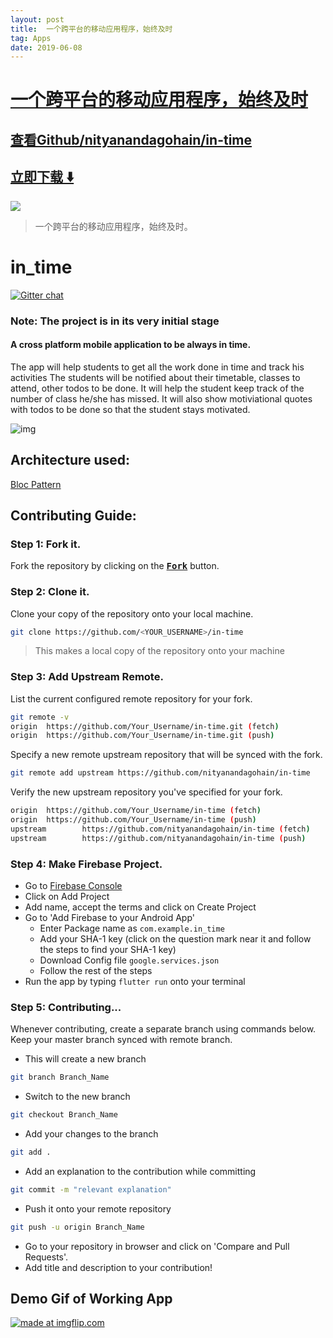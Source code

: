 ```yaml
---
layout: post
title:  一个跨平台的移动应用程序，始终及时
tag: Apps
date: 2019-06-08
---
```


# [一个跨平台的移动应用程序，始终及时 ](http://github.com/nityanandagohain/in-time) 



## [查看Github/nityanandagohain/in-time](http://github.com/nityanandagohain/in-time)
## [立即下载 ️⬇️ ](https://codeload.github.com/nityanandagohain/in-time/zip/master) 


 
![](https://flutterawesome.com/content/images/2018/12/in_timex.jpg)
 
>
> 一个跨平台的移动应用程序，始终及时。
>

 
# in_time
[![Gitter chat](https://badges.gitter.im/gitterHQ/gitter.png)](https://gitter.im/in_time/Lobby)

### Note: The project is in its very initial stage

#### A cross platform mobile application to be always in time.
The app will help students to get all the work done in time and track his activities
The students will be notified about their timetable, classes to attend, other todos to be done.
It will help the student keep track of the number of class he/she has missed.
It will also show motiviational quotes with todos to be done so that the student stays motivated.

![img](https://raw.githubusercontent.com/nityanandagohain/in-time/master/./assets/img/wire.png)

## Architecture used:
 [Bloc Pattern](https://medium.com/flutterpub/architecting-your-flutter-project-bd04e144a8f1)



## Contributing Guide:

### Step 1: Fork it.
Fork the repository by clicking on the <a href="https://github.com/nityanandagohain/in-time/new/master?readme=1#fork-destination-box"><kbd><b>Fork</b></kbd></a> button.

### Step 2: Clone it.
Clone your copy of the repository onto your local machine.   

```sh
git clone https://github.com/<YOUR_USERNAME>/in-time
```

> This makes a local copy of the repository onto your machine

### Step 3: Add Upstream Remote.
List the current configured remote repository for your fork.
```sh
git remote -v
origin  https://github.com/Your_Username/in-time.git (fetch)
origin  https://github.com/Your_Username/in-time.git (push)
```
Specify a new remote upstream repository that will be synced with the fork.
```sh
git remote add upstream https://github.com/nityanandagohain/in-time
```
Verify the new upstream repository you've specified for your fork.
```sh
origin  https://github.com/Your_Username/in-time (fetch)
origin  https://github.com/Your_Username/in-time (push)
upstream        https://github.com/nityanandagohain/in-time (fetch)
upstream        https://github.com/nityanandagohain/in-time (push)
```
### Step 4: Make Firebase Project.
* Go to [Firebase Console](https://console.firebase.google.com/)  
* Click on Add Project   
* Add name, accept the terms and click on Create Project  
* Go to 'Add Firebase to your Android App'  
    * Enter Package name as `com.example.in_time`
    * Add your SHA-1 key (click on the question mark near it and follow the steps to find your SHA-1 key)
    * Download Config file `google.services.json`
    * Follow the rest of the steps
* Run the app by typing `flutter run` onto your terminal

### Step 5: Contributing...
Whenever contributing, create a separate branch using commands below. Keep your master branch synced with remote branch.

* This will create a new branch
```sh
git branch Branch_Name
```
* Switch to the new branch
```sh
git checkout Branch_Name
```
* Add your changes to the branch
```sh
git add .
```
* Add an explanation to the contribution while committing
```sh
git commit -m "relevant explanation"
```
* Push it onto your remote repository
```sh
git push -u origin Branch_Name
```
* Go to your repository in browser and click on 'Compare and Pull Requests'. 
* Add title and description to your contribution!

## Demo Gif of Working App

<a href="https://imgflip.com/gif/2pr4zr"><img src="https://i.imgflip.com/2pr4zr.gif" title="made at imgflip.com"/></a>



